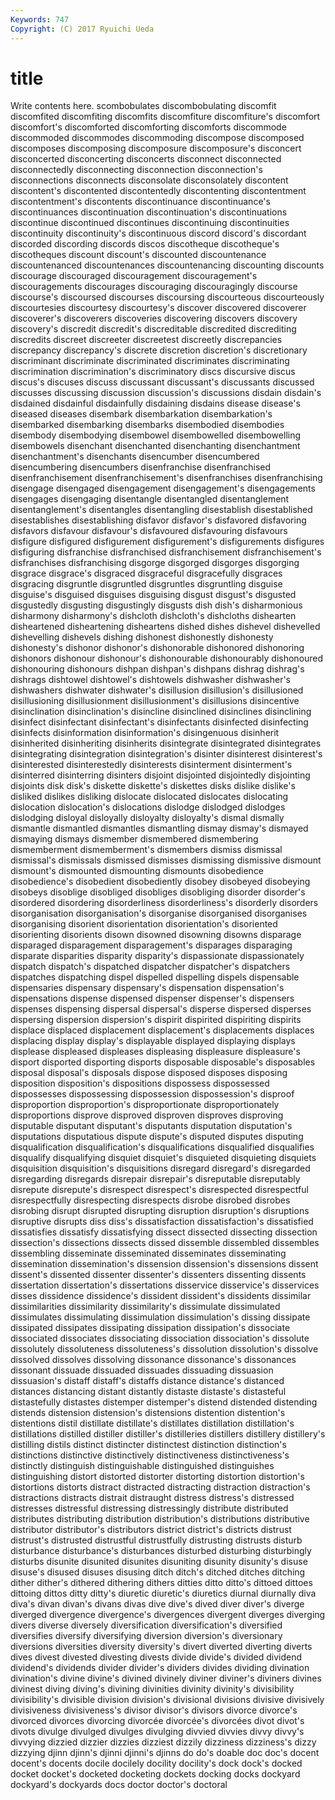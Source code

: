 ```yaml
---
Keywords: 747 
Copyright: (C) 2017 Ryuichi Ueda
---
```


# title

Write contents here.
scombobulates discombobulating discomfit discomfited discomfiting
discomfits discomfiture discomfiture's discomfort discomfort's discomforted discomforting discomforts discommode discommoded
discommodes discommoding discompose discomposed discomposes discomposing discomposure discomposure's disconcert disconcerted
disconcerting disconcerts disconnect disconnected disconnectedly disconnecting disconnection disconnection's disconnections disconnects
disconsolate disconsolately discontent discontent's discontented discontentedly discontenting discontentment discontentment's discontents
discontinuance discontinuance's discontinuances discontinuation discontinuation's discontinuations discontinue discontinued discontinues discontinuing
discontinuities discontinuity discontinuity's discontinuous discord discord's discordant discorded discording discords
discos discotheque discotheque's discotheques discount discount's discounted discountenance discountenanced discountenances
discountenancing discounting discounts discourage discouraged discouragement discouragement's discouragements discourages discouraging
discouragingly discourse discourse's discoursed discourses discoursing discourteous discourteously discourtesies discourtesy
discourtesy's discover discovered discoverer discoverer's discoverers discoveries discovering discovers discovery
discovery's discredit discredit's discreditable discredited discrediting discredits discreet discreeter discreetest
discreetly discrepancies discrepancy discrepancy's discrete discretion discretion's discretionary discriminant discriminate
discriminated discriminates discriminating discrimination discrimination's discriminatory discs discursive discus discus's
discuses discuss discussant discussant's discussants discussed discusses discussing discussion discussion's
discussions disdain disdain's disdained disdainful disdainfully disdaining disdains disease disease's
diseased diseases disembark disembarkation disembarkation's disembarked disembarking disembarks disembodied disembodies
disembody disembodying disembowel disembowelled disembowelling disembowels disenchant disenchanted disenchanting disenchantment
disenchantment's disenchants disencumber disencumbered disencumbering disencumbers disenfranchise disenfranchised disenfranchisement disenfranchisement's
disenfranchises disenfranchising disengage disengaged disengagement disengagement's disengagements disengages disengaging disentangle
disentangled disentanglement disentanglement's disentangles disentangling disestablish disestablished disestablishes disestablishing disfavor
disfavor's disfavored disfavoring disfavors disfavour disfavour's disfavoured disfavouring disfavours disfigure
disfigured disfigurement disfigurement's disfigurements disfigures disfiguring disfranchise disfranchised disfranchisement disfranchisement's
disfranchises disfranchising disgorge disgorged disgorges disgorging disgrace disgrace's disgraced disgraceful
disgracefully disgraces disgracing disgruntle disgruntled disgruntles disgruntling disguise disguise's disguised
disguises disguising disgust disgust's disgusted disgustedly disgusting disgustingly disgusts dish
dish's disharmonious disharmony disharmony's dishcloth dishcloth's dishcloths dishearten disheartened disheartening
disheartens dished dishes dishevel dishevelled dishevelling dishevels dishing dishonest dishonestly
dishonesty dishonesty's dishonor dishonor's dishonorable dishonored dishonoring dishonors dishonour dishonour's
dishonourable dishonourably dishonoured dishonouring dishonours dishpan dishpan's dishpans dishrag dishrag's
dishrags dishtowel dishtowel's dishtowels dishwasher dishwasher's dishwashers dishwater dishwater's disillusion
disillusion's disillusioned disillusioning disillusionment disillusionment's disillusions disincentive disinclination disinclination's disincline
disinclined disinclines disinclining disinfect disinfectant disinfectant's disinfectants disinfected disinfecting disinfects
disinformation disinformation's disingenuous disinherit disinherited disinheriting disinherits disintegrate disintegrated disintegrates
disintegrating disintegration disintegration's disinter disinterest disinterest's disinterested disinterestedly disinterests disinterment
disinterment's disinterred disinterring disinters disjoint disjointed disjointedly disjointing disjoints disk
disk's diskette diskette's diskettes disks dislike dislike's disliked dislikes disliking
dislocate dislocated dislocates dislocating dislocation dislocation's dislocations dislodge dislodged dislodges
dislodging disloyal disloyally disloyalty disloyalty's dismal dismally dismantle dismantled dismantles
dismantling dismay dismay's dismayed dismaying dismays dismember dismembered dismembering dismemberment
dismemberment's dismembers dismiss dismissal dismissal's dismissals dismissed dismisses dismissing dismissive
dismount dismount's dismounted dismounting dismounts disobedience disobedience's disobedient disobediently disobey
disobeyed disobeying disobeys disoblige disobliged disobliges disobliging disorder disorder's disordered
disordering disorderliness disorderliness's disorderly disorders disorganisation disorganisation's disorganise disorganised disorganises
disorganising disorient disorientation disorientation's disoriented disorienting disorients disown disowned disowning
disowns disparage disparaged disparagement disparagement's disparages disparaging disparate disparities disparity
disparity's dispassionate dispassionately dispatch dispatch's dispatched dispatcher dispatcher's dispatchers dispatches
dispatching dispel dispelled dispelling dispels dispensable dispensaries dispensary dispensary's dispensation
dispensation's dispensations dispense dispensed dispenser dispenser's dispensers dispenses dispensing dispersal
dispersal's disperse dispersed disperses dispersing dispersion dispersion's dispirit dispirited dispiriting
dispirits displace displaced displacement displacement's displacements displaces displacing display display's
displayable displayed displaying displays displease displeased displeases displeasing displeasure displeasure's
disport disported disporting disports disposable disposable's disposables disposal disposal's disposals
dispose disposed disposes disposing disposition disposition's dispositions dispossess dispossessed dispossesses
dispossessing dispossession dispossession's disproof disproportion disproportion's disproportionate disproportionately disproportions disprove
disproved disproven disproves disproving disputable disputant disputant's disputants disputation disputation's
disputations disputatious dispute dispute's disputed disputes disputing disqualification disqualification's disqualifications
disqualified disqualifies disqualify disqualifying disquiet disquiet's disquieted disquieting disquiets disquisition
disquisition's disquisitions disregard disregard's disregarded disregarding disregards disrepair disrepair's disreputable
disreputably disrepute disrepute's disrespect disrespect's disrespected disrespectful disrespectfully disrespecting disrespects
disrobe disrobed disrobes disrobing disrupt disrupted disrupting disruption disruption's disruptions
disruptive disrupts diss diss's dissatisfaction dissatisfaction's dissatisfied dissatisfies dissatisfy dissatisfying
dissect dissected dissecting dissection dissection's dissections dissects dissed dissemble dissembled
dissembles dissembling disseminate disseminated disseminates disseminating dissemination dissemination's dissension dissension's
dissensions dissent dissent's dissented dissenter dissenter's dissenters dissenting dissents dissertation
dissertation's dissertations disservice disservice's disservices disses dissidence dissidence's dissident dissident's
dissidents dissimilar dissimilarities dissimilarity dissimilarity's dissimulate dissimulated dissimulates dissimulating dissimulation
dissimulation's dissing dissipate dissipated dissipates dissipating dissipation dissipation's dissociate dissociated
dissociates dissociating dissociation dissociation's dissolute dissolutely dissoluteness dissoluteness's dissolution dissolution's
dissolve dissolved dissolves dissolving dissonance dissonance's dissonances dissonant dissuade dissuaded
dissuades dissuading dissuasion dissuasion's distaff distaff's distaffs distance distance's distanced
distances distancing distant distantly distaste distaste's distasteful distastefully distastes distemper
distemper's distend distended distending distends distension distension's distensions distention distention's
distentions distil distillate distillate's distillates distillation distillation's distillations distilled distiller
distiller's distilleries distillers distillery distillery's distilling distils distinct distincter distinctest
distinction distinction's distinctions distinctive distinctively distinctiveness distinctiveness's distinctly distinguish distinguishable
distinguished distinguishes distinguishing distort distorted distorter distorting distortion distortion's distortions
distorts distract distracted distracting distraction distraction's distractions distracts distrait distraught
distress distress's distressed distresses distressful distressing distressingly distribute distributed distributes
distributing distribution distribution's distributions distributive distributor distributor's distributors district district's
districts distrust distrust's distrusted distrustful distrustfully distrusting distrusts disturb disturbance
disturbance's disturbances disturbed disturbing disturbingly disturbs disunite disunited disunites disuniting
disunity disunity's disuse disuse's disused disuses disusing ditch ditch's ditched
ditches ditching dither dither's dithered dithering dithers ditties ditto ditto's
dittoed dittoes dittoing dittos ditty ditty's diuretic diuretic's diuretics diurnal
diurnally diva diva's divan divan's divans divas dive dive's dived
diver diver's diverge diverged divergence divergence's divergences divergent diverges diverging
divers diverse diversely diversification diversification's diversified diversifies diversify diversifying diversion
diversion's diversionary diversions diversities diversity diversity's divert diverted diverting diverts
dives divest divested divesting divests divide divide's divided dividend dividend's
dividends divider divider's dividers divides dividing divination divination's divine divine's
divined divinely diviner diviner's diviners divines divinest diving diving's divining
divinities divinity divinity's divisibility divisibility's divisible division division's divisional divisions
divisive divisively divisiveness divisiveness's divisor divisor's divisors divorce divorce's divorced
divorces divorcing divorcée divorcée's divorcées divot divot's divots divulge divulged
divulges divulging divvied divvies divvy divvy's divvying dizzied dizzier dizzies
dizziest dizzily dizziness dizziness's dizzy dizzying djinn djinn's djinni djinni's
djinns do do's doable doc doc's docent docent's docents docile
docilely docility docility's dock dock's docked docket docket's docketed docketing
dockets docking docks dockyard dockyard's dockyards docs doctor doctor's doctoral
